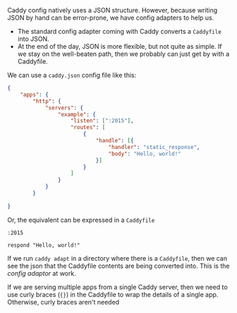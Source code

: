 
Caddy config natively uses a JSON structure. However, because writing JSON by hand can be error-prone, we have config adapters to help us.
- The standard config adapter coming with Caddy converts a `Caddyfile` into JSON.
- At the end of the day, JSON is more flexible, but not quite as simple. If we stay on the well-beaten path, then we probably can just get by with a Caddyfile.

We can use a `caddy.json` config file like this:
```json
{
	"apps": {
		"http": {
			"servers": {
				"example": {
					"listen": [":2015"],
					"routes": [
						{
							"handle": [{
								"handler": "static_response",
								"body": "Hello, world!"
							}]
						}
					]
				}
			}
		}
	
}
```

Or, the equivalent can be expressed in a `Caddyfile`
```Caddyfile
:2015

respond "Hello, world!"
```

If we run `caddy adapt` in a directory where there is a `Caddyfile`, then we can see the json that the Caddyfile contents are being converted into. This is the *config adaptor* at work.

If we are serving multiple apps from a single Caddy server, then we need to use curly braces (`{}`) in the Caddyfile to wrap the details of a single app. Otherwise, curly braces aren't needed